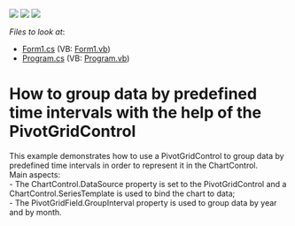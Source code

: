 <!-- default badges list -->
![](https://img.shields.io/endpoint?url=https://codecentral.devexpress.com/api/v1/VersionRange/128574742/13.1.5%2B)
[![](https://img.shields.io/badge/Open_in_DevExpress_Support_Center-FF7200?style=flat-square&logo=DevExpress&logoColor=white)](https://supportcenter.devexpress.com/ticket/details/E1032)
[![](https://img.shields.io/badge/📖_How_to_use_DevExpress_Examples-e9f6fc?style=flat-square)](https://docs.devexpress.com/GeneralInformation/403183)
<!-- default badges end -->
<!-- default file list -->
*Files to look at*:

* [Form1.cs](./CS/Form1.cs) (VB: [Form1.vb](./VB/Form1.vb))
* [Program.cs](./CS/Program.cs) (VB: [Program.vb](./VB/Program.vb))
<!-- default file list end -->
# How to group data by predefined time intervals with the help of the PivotGridControl


<p>This example demonstrates how to use a PivotGridControl to group data by predefined time intervals in order to represent it in the ChartControl. <br />
Main aspects:<br />
- The ChartControl.DataSource property is set to the PivotGridControl and a ChartControl.SeriesTemplate is used to bind the chart to data;<br />
- The PivotGridField.GroupInterval property is used to group data by year and by month.</p>

<br/>


